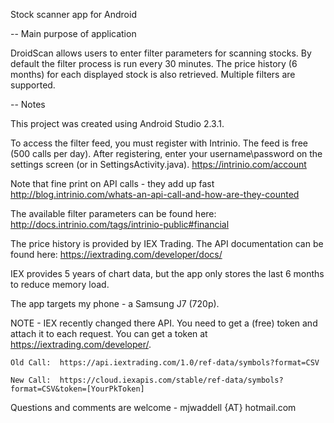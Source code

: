 Stock scanner app for Android

-- Main purpose of application

DroidScan allows users to enter filter parameters for scanning stocks. By default the filter process is run every 30 minutes. The price history (6 months) for each displayed stock is also retrieved. Multiple filters are supported.

-- Notes

This project was created using Android Studio 2.3.1.

To access the filter feed, you must register with Intrinio. The feed is free (500 calls per day). After registering, enter your username\password on the settings screen (or in SettingsActivity.java).
https://intrinio.com/account

Note that fine print on API calls - they add up fast
http://blog.intrinio.com/whats-an-api-call-and-how-are-they-counted

The available filter parameters can be found here:
http://docs.intrinio.com/tags/intrinio-public#financial 

The price history is provided by IEX Trading. The API documentation can be found here: https://iextrading.com/developer/docs/

IEX provides 5 years of chart data, but the app only stores the last 6 months to reduce memory load.

The app targets my phone - a Samsung J7 (720p).

NOTE - IEX recently changed there API. You need to get a (free) token and attach it to each request. You can get a token at https://iextrading.com/developer/.

    Old Call:  https://api.iextrading.com/1.0/ref-data/symbols?format=CSV

    New Call:  https://cloud.iexapis.com/stable/ref-data/symbols?format=CSV&token=[YourPkToken]
    
Questions and comments are welcome - mjwaddell {AT} hotmail.com
